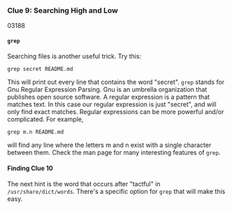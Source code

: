 ### Clue 9: Searching High and Low ###
03188

#### `grep` ####

Searching files is another useful trick. Try this:

    grep secret README.md

This will print out every line that contains the word "secret". `grep` stands
for Gnu Regular Expression Parsing. Gnu is an umbrella organization that
publishes open source software. A regular expression is a pattern that matches
text. In this case our regular expression is just "secret", and will only find
exact matches. Regular expressions can be more powerful and/or complicated. For
example,

    grep m.n README.md

will find any line where the letters m and n exist with a single character
between them. Check the man page for many interesting features of `grep`.

#### Finding Clue 10 ####

The next hint is the word that occurs after "tactful" in
`/usr/share/dict/words`. There's a specific option for `grep` that will make
this easy.